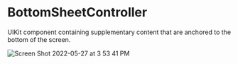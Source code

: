 # BottomSheetController
UIKit component containing supplementary content that are anchored to the bottom of the screen.

![Screen Shot 2022-05-27 at 3 53 41 PM](https://user-images.githubusercontent.com/38990640/170681948-d3804a25-5b26-44ca-b197-cd19d54402b4.png)
